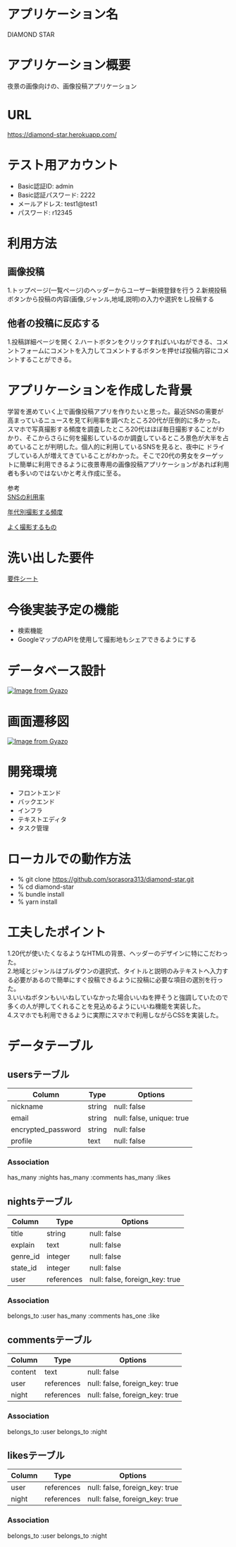 # アプリケーション名
DIAMOND STAR

# アプリケーション概要
夜景の画像向けの、画像投稿アプリケーション
<br>

# URL
https://diamond-star.herokuapp.com/

# テスト用アカウント
* Basic認証ID: admin
* Basic認証パスワード: 2222
* メールアドレス: test1@test1
* パスワード: r12345

# 利用方法
## 画像投稿
1.トップページ(一覧ページ)のヘッダーからユーザー新規登録を行う
2.新規投稿ボタンから投稿の内容(画像,ジャンル,地域,説明)の入力や選択をし投稿する
## 他者の投稿に反応する
1.投稿詳細ページを開く
2.ハートボタンをクリックすればいいねができる、コメントフォームにコメントを入力してコメントするボタンを押せば投稿内容にコメントすることができる。

# アプリケーションを作成した背景
学習を進めていく上で画像投稿アプリを作りたいと思った。最近SNSの需要が高まっているニュースを見て利用率を調べたところ20代が圧倒的に多かった。スマホで写真撮影する頻度を調査したところ20代はほぼ毎日撮影することがわかり、そこからさらに何を撮影しているのか調査しているところ景色が大半を占めていることが判明した。個人的に利用しているSNSを見ると、夜中に
ドライブしている人が増えてきていることがわかった。そこで20代の男女をターゲットに簡単に利用できるように夜景専用の画像投稿アプリケーションがあれば利用者も多いのではないかと考え作成に至る。

参考<br>
[SNSの利用率](https://smmlab.jp/article/sns-user-number/)

[年代別撮影する頻度](https://www.asahigroup-holdings.com/company/research/hapiken/maian/201707/00640/)

[よく撮影するもの](https://www.itmedia.co.jp/makoto/articles/0704/24/news095.html#:~:text=%E3%81%9D%E3%82%8C%E3%81%A7%E3%81%AF%E4%BD%95%E3%82%92%E6%92%AE%E3%81%A3%E3%81%A6,3%E5%89%B2%E3%82%92%E8%B6%85%E3%81%88%E3%81%9F%E3%80%82)

# 洗い出した要件
[要件シート](https://docs.google.com/spreadsheets/d/16qZyRM6nZjU42bFhWkwgSE-efc9PKPqLDTcnyLd_7lE/edit#gid=982722306)



# 今後実装予定の機能
* 検索機能
* GoogleマップのAPIを使用して撮影地もシェアできるようにする

# データベース設計
[![Image from Gyazo](https://i.gyazo.com/eb1a755ca80ac4080d6fad8992e666e3.png)](https://gyazo.com/eb1a755ca80ac4080d6fad8992e666e3)

# 画面遷移図
[![Image from Gyazo](https://i.gyazo.com/f555e105a0a238b8652dacf12351940e.png)](https://gyazo.com/f555e105a0a238b8652dacf12351940e)
# 開発環境
* フロントエンド
* バックエンド
* インフラ
* テキストエディタ
* タスク管理

# ローカルでの動作方法
* % git clone https://github.com/sorasora313/diamond-star.git
* % cd diamond-star
* % bundle install
* % yarn install

# 工夫したポイント
1.20代が使いたくなるようなHTMLの背景、ヘッダーのデザインに特にこだわった。<br>
2.地域とジャンルはプルダウンの選択式、タイトルと説明のみテキストへ入力する必要があるので簡単にすぐ投稿できるように投稿に必要な項目の選別を行った。<br>
3.いいねボタンもいいねしていなかった場合いいねを押そうと強調していたので多くの人が押してくれることを見込めるようにいいね機能を実装した。<br>
4.スマホでも利用できるように実際にスマホで利用しながらCSSを実装した。



# データテーブル

## usersテーブル

|Column            |Type  |Options                  |
|------------------|------|-------------------------|
|nickname          |string|null: false              |
|email             |string|null: false, unique: true|
|encrypted_password|string|null: false              |
|profile           |text  |null: false              |


### Association

has_many :nights
has_many :comments
has_many :likes


## nightsテーブル
|Column         |Type      |Options                       |
|---------------|----------|------------------------------|
|title          |string    |null: false                   |
|explain        |text      |null: false                   |
|genre_id       |integer   |null: false                   |
|state_id       |integer   |null: false                   |
|user           |references|null: false, foreign_key: true|

### Association
belongs_to :user
has_many :comments
has_one :like

## commentsテーブル

|Column       |Type      |Options                           |
|-------------|----------|----------------------------------|
|content      |text      |null: false                       |
|user         |references|null: false, foreign_key: true    |
|night        |references|null: false, foreign_key: true    |


### Association
belongs_to :user
belongs_to :night

## likesテーブル

|Column |Type      |Options                       |
|-------|----------|------------------------------|
|user   |references|null: false, foreign_key: true|
|night  |references|null: false, foreign_key: true|

### Association
belongs_to :user
belongs_to :night
